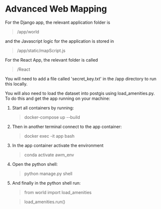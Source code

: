 # Advanced Web Mapping

For the Django app, the relevant application folder is 
> /app/world

and the Javascript logic for the application is stored in 
> /app/static/mapScript.js

For the React App, the relevant folder is called
> /React

You will need to add a file called 'secret_key.txt' in the /app directory to run this locally.

You will also need to load the dataset into postgis using load_amenities.py. To do this and get the app running on your machine:

1. Start all containers by running:
   > docker-compose up --build
   
2. Then in another terminal connect to the app container:
   > docker exec -it app bash

3. In the app container activate the environment
   > conda activate awm_env

4. Open the python shell:
   > python manage.py shell

5. And finally in the python shell run:
   > from world import load_amenities
   
   > load_amenities.run()
